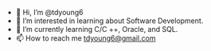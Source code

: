 - 👋 Hi, I’m @tdyoung6
- 👀 I’m interested in learning about Software Development.
- 🌱 I’m currently learning C/C ++, Oracle, and SQL.
- 📫 How to reach me tdyoung6@gmail.com

<!---
tdyoung6/tdyoung6 is a ✨ special ✨ repository because its `README.md` (this file) appears on your GitHub profile.
You can click the Preview link to take a look at your changes.
--->
